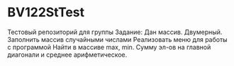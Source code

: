 # BV122StTest
Тестовый репозиторий для группы
Задание:
Дан массив. Двумерный. Заполнить массив случайными числами
Реализовать меню для работы с программой
Найти в массиве max, min. Сумму эл-ов на главной диагонали и среднее арифметическое.
